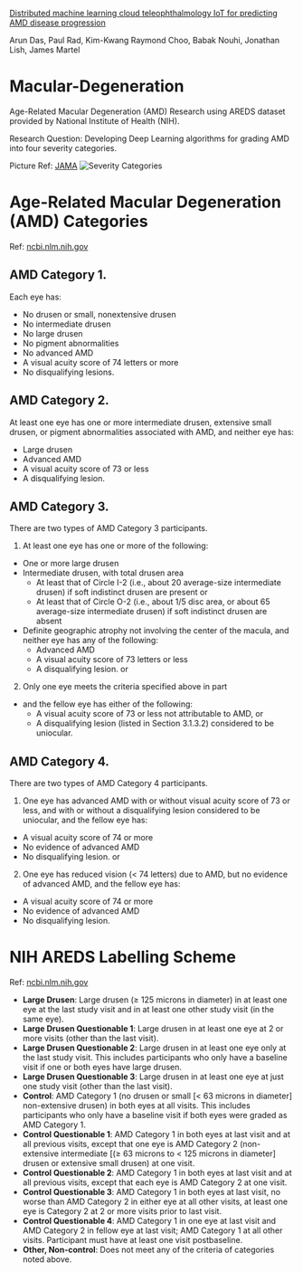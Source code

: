 [Distributed machine learning cloud teleophthalmology IoT for predicting AMD disease progression](https://www.sciencedirect.com/science/article/pii/S0167739X18317941)

Arun Das, Paul Rad, Kim-Kwang Raymond Choo, Babak Nouhi, Jonathan Lish, James Martel

# Macular-Degeneration
Age-Related Macular Degeneration (AMD) Research using AREDS dataset provided by National Institute of Health (NIH).

Research Question: Developing Deep Learning algorithms for grading AMD into four severity categories.

Picture Ref: [JAMA](https://jamanetwork.com/journals/jamaophthalmology/article-abstract/2654969?redirect=true)
![Severity Categories](https://jamanetwork.com/data/Journals/OPHTH/936580/eoi170078f1.png)

# Age-Related Macular Degeneration (AMD) Categories
Ref: [ncbi.nlm.nih.gov](https://www.ncbi.nlm.nih.gov/projects/gap/cgi-bin/GetPdf.cgi?id=phd000003.2)

## AMD Category 1. 
Each eye has: 

- No drusen or small, nonextensive drusen 
- No intermediate drusen 
- No large drusen 
- No pigment abnormalities 
- No advanced AMD 
- A visual acuity score of 74 letters or more 
- No disqualifying lesions. 

## AMD Category 2. 
At least one eye has one or more intermediate drusen, extensive small drusen, or pigment abnormalities associated with AMD, and neither eye has: 

- Large drusen 
- Advanced AMD 
- A visual acuity score of 73 or less 
- A disqualifying lesion. 

## AMD Category 3. 
There are two types of AMD Category 3 participants.

1.  At least one eye has one or more of the following: 
  * One or more large drusen 
  * Intermediate drusen, with total drusen area 
      * At least that of Circle I-2 (i.e., about 20 average-size intermediate drusen) if soft indistinct drusen are present or 
      * At least that of Circle O-2 (i.e., about 1/5 disc area, or about 65 average-size intermediate drusen) if soft indistinct drusen are absent
  * Definite geographic atrophy not involving the center of the macula, and neither eye has any of the following: 
      * Advanced AMD 
      * A visual acuity score of 73 letters or less 
      * A disqualifying lesion. 
or 

2. Only one eye meets the criteria specified above in part 
  * and the fellow eye has either of the following:
      * A visual acuity score of 73 or less not attributable to AMD, or 
      * A disqualifying lesion (listed in Section 3.1.3.2) considered to be uniocular. 

## AMD Category 4.
There are two types of AMD Category 4 participants. 

1. One eye has advanced AMD with or without visual acuity score of 73 or less, and with or without a disqualifying lesion considered to be uniocular, and the fellow eye has: 
  * A visual acuity score of 74 or more 
  * No evidence of advanced AMD 
  * No disqualifying lesion. 
or 
2. One eye has reduced vision (< 74 letters) due to AMD, but no evidence of advanced AMD, and the fellow eye has: 
* A visual acuity score of 74 or more 
* No evidence of advanced AMD 
* No disqualifying lesion.

# NIH AREDS Labelling Scheme
Ref: [ncbi.nlm.nih.gov](https://www.ncbi.nlm.nih.gov/projects/gap/cgi-bin/GetPdf.cgi?id=phd001138)

- **Large Drusen**: Large drusen (≥ 125 microns in diameter) in at least one eye at the last study visit
and in at least one other study visit (in the same eye).
- **Large Drusen Questionable 1**: Large drusen in at least one eye at 2 or more visits (other than the
last visit).
- **Large Drusen Questionable 2**: Large drusen in at least one eye only at the last study visit. This
includes participants who only have a baseline visit if one or both eyes have large drusen.
- **Large Drusen Questionable 3**: Large drusen in at least one eye at just one study visit (other than
the last visit).
- **Control**: AMD Category 1 (no drusen or small [< 63 microns in diameter] non-extensive drusen)
in both eyes at all visits. This includes participants who only have a baseline visit if both eyes
were graded as AMD Category 1.
- **Control Questionable 1**: AMD Category 1 in both eyes at last visit and at all previous visits,
except that one eye is AMD Category 2 (non-extensive intermediate [(≥ 63 microns to < 125
microns in diameter] drusen or extensive small drusen) at one visit.
- **Control Questionable 2**: AMD Category 1 in both eyes at last visit and at all previous visits,
except that each eye is AMD Category 2 at one visit.
- **Control Questionable 3**: AMD Category 1 in both eyes at last visit, no worse than AMD
Category 2 in either eye at all other visits, at least one eye is Category 2 at 2 or more visits prior
to last visit.
- **Control Questionable 4**: AMD Category 1 in one eye at last visit and AMD Category 2 in fellow
eye at last visit; AMD Category 1 at all other visits. Participant must have at least one visit postbaseline.
- **Other, Non-control**: Does not meet any of the criteria of categories noted above. 
